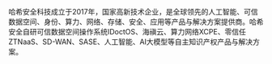 哈希安全科技成立于2017年，国家高新技术企业，是全球领先的人工智能、可信数据空间、身份、算力、网络、存储、安全、应用等产品与解决方案提供商。哈希安全自研可信数据空间操作系统IDoctOS、海禛云、算力网络XCPE、零信任ZTNaaS、SD-WAN、SASE、人工智能、AI大模型等自主知识产权产品与解决方案。
